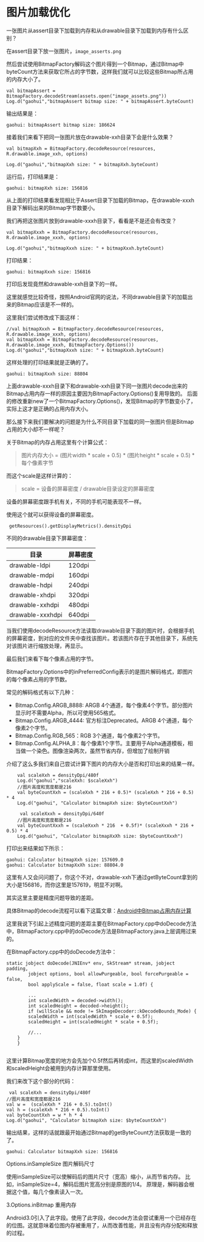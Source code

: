 # 图片加载优化

一张图片从assert目录下加载到内存和从drawable目录下加载到内存有什么区别？

在assert目录下放一张图片，```image_asserts.png```

然后尝试使用BitmapFactory解码这个图片得到一个Bitmap，通过Bitmap中byteCount方法来获取它所占的字节数，这样我们就可以比较这些Bitmap所占用的内存大小了。

```
val bitmapAssert = BitmapFactory.decodeStream(assets.open("image_assets.png"))
Log.d("gaohui","bitmapAssert bitmap size: " + bitmapAssert.byteCount)
```

输出结果是：
```
gaohui: bitmapAssert bitmap size: 186624
```

接着我们来看下把同一张图片放在drawable-xxh目录下会是什么效果？
```
val bitmapXxh = BitmapFactory.decodeResource(resources, R.drawable.image_xxh, options)

Log.d("gaohui","bitmapXxh size: " + bitmapXxh.byteCount)
```

运行后，打印结果是：
```
gaohui: bitmapXxh size: 156816
```
从上面的打印结果看发现相比于Assert目录下加载的Bitmap，在drawable-xxxh目录下解码出来的Bitmap字节数要小。

我们再把这张图片放到drawable-xxxh目录下，看看是不是还会有改变？

```
val bitmapXxxh = BitmapFactory.decodeResource(resources, R.drawable.image_xxxh, options)

Log.d("gaohui","bitmapXxxh size: " + bitmapXxxh.byteCount)
```

打印结果：
```
gaohui: bitmapXxxh size: 156816
```

打印后发现竟然和drawable-xxh目录下的一样。

这里就感觉比较奇怪，按照Android官网的说法，不同drawable目录下的加载出来的Bitmap应该是不一样的。

这里我们尝试修改成下面这样：
```
//val bitmapXxxh = BitmapFactory.decodeResource(resources, R.drawable.image_xxxh, options)
val bitmapXxxh = BitmapFactory.decodeResource(resources, R.drawable.image_xxxh, BitmapFactory.Options())
Log.d("gaohui","bitmapXxxh size: " + bitmapXxxh.byteCount)
```
这样处理的打印结果就是正确的了。
```
gaohui: bitmapXxxh size: 88804
```
上面drawable-xxxh目录下和drawable-xxh目录下同一张图片decode出来的Bitmap占用内存一样的原因主要因为BitmapFactory.Options()复用导致的。
后面的修改重新new了一个BitmapFactory.Options()，发现Bitmap的字节数变小了，实际上这才是正确的占用内存大小。

那么接下来我们要解决的问题是为什么不同目录下加载的同一张图片但是Bitmap占用的大小却不一样呢？

关于Bitmap的内存占用这里有个计算公式：

> 图片内存大小 = (图片width * scale + 0.5) * (图片height * scale + 0.5)  * 每个像素字节

而这个scale是这样计算的：
> scale = 设备的屏幕密度 / drawable目录设定的屏幕密度

设备的屏幕密度跟手机有关，不同的手机可能表现不一样。

使用这个就可以获得设备的屏幕密度。
```
 getResources().getDisplayMetrics().densityDpi
```

不同的drawable目录下屏幕密度：

目录 | 屏幕密度
----|---
drawable-ldpi | 120dpi
drawable-mdpi | 160dpi
drawable-hdpi | 240dpi
drawable-xhdpi | 320dpi
drawable-xxhdpi | 480dpi
drawable-xxxhdpi | 640dpi

当我们使用decodeResource方法读取drawable目录下面的图片时，会根据手机的屏幕密度，到对应的文件夹中查找该图片。若该图片存在于其他目录下，系统先对该图片进行缩放处理，再显示。

最后我们来看下每个像素占用的字节。

BitmapFactory.Options中的inPreferredConfig表示的是图片解码格式，即图片的每个像素占用的字节数。

常见的解码格式有以下几种：
* Bitmap.Config.ARGB_8888: ARGB 4个通道，每个像素4个字节。部分图片显示时不需要Alpha，所以可使用565格式。
* Bitmap.Config.ARGB_4444: 官方标注Deprecated。ARGB 4个通道，每个像素2个字节。
* Bitmap.Config.RGB_565：RGB 3个通道，每个像素2个字节。
* Bitmap.Config.ALPHA_8：每个像素1个字节。主要用于Alpha通道模板，相当做一个染色。图像渲染两次，虽然节省内存，但增加了绘制开销


介绍了这么多我们来自己尝试计算下图片的内存大小是否和打印出来的结果一样。

```
    val scaleXxh = densityDpi/480f
    Log.d("gaohui","scaleXxh: $scaleXxh")
    //图片高度和宽度都是216
    val byteCountXxh = (scaleXxh * 216 + 0.5)* (scaleXxh * 216 + 0.5) * 4
    Log.d("gaohui", "Calculator bitmapXxh size: $byteCountXxh")

     val scaleXxxh = densityDpi/640f
    //图片高度和宽度都是216
    val byteCountXxxh = (scaleXxxh * 216  + 0.5f)* (scaleXxxh * 216 + 0.5) * 4
    Log.d("gaohui", "Calculator bitmapXxXh size: $byteCountXxxh")

```

打印出来结果如下所示：
```
gaohui: Calculator bitmapXxh size: 157609.0
gaohui: Calculator bitmapXxXh size: 88804.0
```
这里有人又会问问题了，你这个不对，drawable-xxh下通过getByteCount拿到的大小是156816，而你这里是157619，明显不对啊。

其实这里主要是精度问题导致的差距。

具体Bitmap的decode流程可以看下这篇文章：[Android中Bitmap占用内存计算](https://www.jianshu.com/p/578357ab6838)

这里我说下引起上述精度问题的差距主要在BitmapFactory.cpp中doDecode方法中，BitmapFactory.cpp中的doDecode方法是BitmapFactory.java上层调用过来的。

在BitmapFactory.cpp中的doDecode方法中：
```
static jobject doDecode(JNIEnv* env, SkStream* stream, jobject padding,
        jobject options, bool allowPurgeable, bool forcePurgeable = false,
        bool applyScale = false, float scale = 1.0f) {
        
        ...
        int scaledWidth = decoded->width();
        int scaledHeight = decoded->height();
        if (willScale && mode != SkImageDecoder::kDecodeBounds_Mode) {
        scaledWidth = int(scaledWidth * scale + 0.5f);
        scaledHeight = int(scaledHeight * scale + 0.5f);

        //...
    }
    }
    
```
这里计算Bitmap宽度的地方会先加个0.5f然后再转成int，而这里的scaledWidth和scaledHeight会被用到内存计算那里使用。

我们来改下这个部分的代码：

```
 val scaleXxh = densityDpi/480f
//图片高度和宽度都是216
val w =  (scaleXxh * 216 + 0.5).toInt()
val h = (scaleXxh * 216 + 0.5).toInt()
val byteCountXxh = w * h * 4
Log.d("gaohui", "Calculator bitmapXxh size: $byteCountXxh")
```

输出结果，这样的话就跟最开始通过Bitmap的getByteCount方法获取是一致的了。
```
gaohui: Calculator bitmapXxh size: 156816
```

Options.inSampleSize 图片解码尺寸

使用inSampleSize可以使解码后的图片尺寸（宽高）缩小，从而节省内存。
比如，inSampleSize=4，解码后图片宽高分别是原图的1/4。
原理是，解码器会根据这个值，每几个像素读入一次。

3.Options.inBitmap 重用内存

Android3.0引入了此字段。使用了此字段，decode方法会尝试重用一个已经存在的位图。这就意味着位图内存被重用了，从而改善性能，并且没有内存分配和释放的过程。
